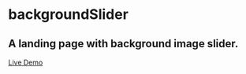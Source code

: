 # backgroundSlider

## A landing page with background image slider.

[Live Demo](https://scusate.github.io/demos/backgroundSlider)

